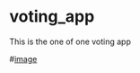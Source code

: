 # voting_app
This is the one of one voting app 

#[image](https://github.com/araj59197/voting_app/assets/90503169/8063a694-cc0c-4846-8740-6a48aea23198)

